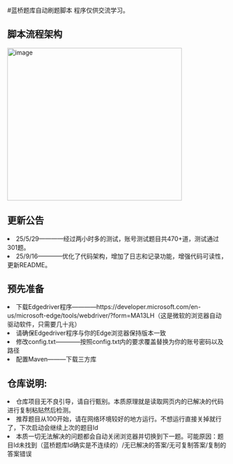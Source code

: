 #蓝桥题库自动刷题脚本
程序仅供交流学习。
<h2>脚本流程架构</h2>
<img width="400" height="350" alt="image" src="https://github.com/user-attachments/assets/0a6436f6-3624-4b5b-a6e0-f0af14e65c5e" />
<h2>更新公告</h2>
<li>25/5/29————经过两小时多的测试，账号测试题目共470+道，测试通过301题。</li>
<li>25/9/16————优化了代码架构，增加了日志和记录功能，增强代码可读性，更新README。</li>
<h2>预先准备</h2>
  <li>下载Edgedriver程序————https://developer.microsoft.com/en-us/microsoft-edge/tools/webdriver/?form=MA13LH（这是微软的浏览器自动驱动软件，只需要几十兆）</li>
  <li>请确保Edgedriver程序与你的Edge浏览器保持版本一致</li>
  <li>修改config.txt————按照config.txt内的要求覆盖替换为你的账号密码以及路径</li>
  <li>配置Maven———下载三方库</li>
<h2>仓库说明:</h2>
<li>仓库项目无不良引导，请自行甄别。本质原理就是读取网页内的已解决的代码进行复制粘贴然后检测。</li>
<li>推荐题目从100开始，请在网络环境较好的地方运行。不想运行直接关掉就行了，下次启动会继续上次的题目Id</li>
<li>本质一切无法解决的问题都会自动关闭浏览器并切换到下一题。可能原因：题目Id未找到（蓝桥题库Id确实是不连续的）/无已解决的答案/无可复制答案/复制的答案错误</li>

